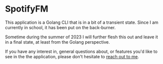 # SpotifyFM
This application is a Golang CLI that is in a bit of a transient state. Since I am currently in school, it has been put on the back-burner.

Sometime during the summer of 2023 I will further flesh this out and leave it in a final state, at least from the Golang perspective.

If you have any interest in, general questions about, or features you'd like to see in the the application, please don't hesitate to [reach out to me](mailto:michplunkett@gmail.com).
